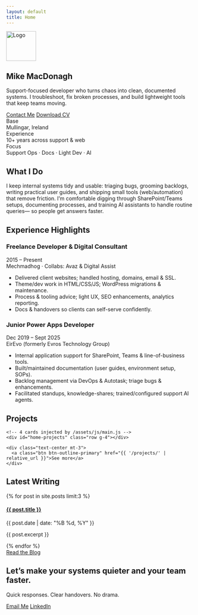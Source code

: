 ```yaml
---
layout: default
title: Home
---
```


<!-- HERO -->
<section class="py-5 text-center" style="background: var(--bg);">
  <div class="container">
    <img src="{{ '/assets/images/logo.png' | relative_url }}" alt="Logo" class="mb-3" style="height: 80px;">
    <h1 class="display-5 fw-bold mb-3">Mike MacDonagh</h1>
    <p class="lead mx-auto" style="max-width: 760px;">
      Support-focused developer who turns chaos into clean, documented systems.
      I troubleshoot, fix broken processes, and build lightweight tools that keep teams moving.
    </p>
    <div class="d-flex gap-2 justify-content-center mt-3">
      <a href="mailto:michael@mechmadhog.com" class="btn btn-primary">Contact Me</a>
      <a href="{{ '/assets/docs/michael-macdonagh-cv-sept-2025.pdf' | relative_url }}" class="btn btn-outline-secondary">Download CV</a>
    </div>
  </div>
</section>

<!-- SNAPSHOT -->
<section class="py-4 border-top border-bottom" style="background: var(--bg-elev);">
  <div class="container">
    <div class="row g-3 text-center">
      <div class="col-12 col-md-4">
        <div class="small text-uppercase text-muted">Base</div>
        <div class="fw-semibold">Mullingar, Ireland</div>
      </div>
      <div class="col-12 col-md-4">
        <div class="small text-uppercase text-muted">Experience</div>
        <div class="fw-semibold">10+ years across support & web</div>
      </div>
      <div class="col-12 col-md-4">
        <div class="small text-uppercase text-muted">Focus</div>
        <div class="fw-semibold">Support Ops · Docs · Light Dev · AI</div>
      </div>
    </div>
  </div>
</section>

<!-- WHAT I DO -->
<section class="py-5">
  <div class="container">
    <div class="row justify-content-center">
      <div class="col-lg-10">
        <h2 class="h3 mb-3 text-center">What I Do</h2>
        <p class="mx-auto" style="max-width: 70ch;">
          I keep internal systems tidy and usable: triaging bugs, grooming backlogs, writing practical user guides,
          and shipping small tools (web/automation) that remove friction. I’m comfortable digging through
          SharePoint/Teams setups, documenting processes, and training AI assistants to handle routine queries—
          so people get answers faster.
        </p>
      </div>
    </div>
  </div>
</section>

<!-- EXPERIENCE HIGHLIGHTS -->
<section class="py-5">
  <div class="container">
    <h2 class="h3 mb-4 text-center">Experience Highlights</h2>
    <div class="row g-4 justify-content-center">
      <div class="col-md-6">
        <div class="card h-100 shadow-sm">
          <div class="card-body">
            <div class="d-flex justify-content-between align-items-start">
              <h3 class="h5 mb-2">Freelance Developer & Digital Consultant</h3>
              <span class="badge text-bg-light">2015 – Present</span>
            </div>
            <div class="text-muted small mb-2">Mechmadhog · Collabs: Avaz & Digital Assist</div>
            <ul class="mb-0">
              <li>Delivered client websites; handled hosting, domains, email & SSL.</li>
              <li>Theme/dev work in HTML/CSS/JS; WordPress migrations & maintenance.</li>
              <li>Process & tooling advice; light UX, SEO enhancements, analytics reporting.</li>
              <li>Docs & handovers so clients can self-serve confidently.</li>
            </ul>
          </div>
        </div>
      </div>
      <div class="col-md-6">
        <div class="card h-100 shadow-sm">
          <div class="card-body">
            <div class="d-flex justify-content-between align-items-start">
              <h3 class="h5 mb-2">Junior Power Apps Developer</h3>
              <span class="badge text-bg-light">Dec 2019 – Sept 2025</span>
            </div>
            <div class="text-muted small mb-2">EirEvo (formerly Evros Technology Group)</div>
            <ul class="mb-0">
              <li>Internal application support for SharePoint, Teams & line-of-business tools.</li>
              <li>Built/maintained documentation (user guides, environment setup, SOPs).</li>
              <li>Backlog management via DevOps & Autotask; triage bugs & enhancements.</li>
              <li>Facilitated standups, knowledge-shares; trained/configured support AI agents.</li>
            </ul>
          </div>
        </div>
      </div>
    </div>
  </div>
</section>

<!-- PROJECTS GALLERY (Home preview: 4 items) -->
<section class="py-5">
  <div class="container">
    <h2 class="h3 text-center mb-3">Projects</h2>

    <!-- 4 cards injected by /assets/js/main.js -->
    <div id="home-projects" class="row g-4"></div>

    <div class="text-center mt-3">
      <a class="btn btn-outline-primary" href="{{ '/projects/' | relative_url }}">See more</a>
    </div>
  </div>
</section>

<!-- LATEST POSTS -->
<section class="py-5 bg-light">
  <div class="container">
    <h2 class="h3 text-center mb-4">Latest Writing</h2>
    {% for post in site.posts limit:3 %}
      <div class="mb-4 mx-auto" style="max-width: 880px;">
        <h4 class="mb-1"><a href="{{ post.url | relative_url }}" class="text-decoration-none">{{ post.title }}</a></h4>
        <div class="text-muted small mb-2">{{ post.date | date: "%B %d, %Y" }}</div>
        <p class="mb-0">{{ post.excerpt }}</p>
      </div>
    {% endfor %}
    <div class="text-center mt-3">
      <a href="{{ '/blog' | relative_url }}" class="btn btn-outline-secondary">Read the Blog</a>
    </div>
  </div>
</section>

<!-- CONTACT -->
<section class="py-5 text-center border-top">
  <div class="container">
    <h2 class="h4 mb-2">Let’s make your systems quieter and your team faster.</h2>
    <p class="text-muted mb-3">Quick responses. Clear handovers. No drama.</p>
    <div class="d-flex gap-2 justify-content-center">
      <a class="btn btn-primary" href="mailto:michael@mechmadhog.com">Email Me</a>
      <a class="btn btn-outline-secondary" href="https://www.linkedin.com/in/michaelmacdonagh/" target="_blank" rel="noopener">LinkedIn</a>
    </div>
  </div>
</section>
